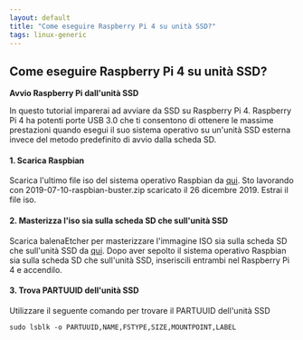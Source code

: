 ```yaml
---
layout: default
title: "Come eseguire Raspberry Pi 4 su unità SSD?"
tags: linux-generic
---
```


## Come eseguire Raspberry Pi 4 su unità SSD?


**Avvio Raspberry Pi dall'unità SSD**

In questo tutorial imparerai ad avviare da SSD su Raspberry Pi 4. Raspberry Pi 4 ha potenti porte USB 3.0 che ti consentono di ottenere le massime prestazioni quando esegui il suo sistema operativo su un'unità SSD esterna invece del metodo predefinito di avvio dalla scheda SD.

#### 1. Scarica Raspbian

Scarica l'ultimo file iso del sistema operativo Raspbian da [qui](https://www.raspberrypi.org/downloads/raspbian/). Sto lavorando con 2019-07-10-raspbian-buster.zip scaricato il 26 dicembre 2019. Estrai il file iso.

#### 2. Masterizza l'iso sia sulla scheda SD che sull'unità SSD

Scarica balenaEtcher per masterizzare l'immagine ISO sia sulla scheda SD che sull'unità SSD da [qui](https://www.balena.io/etcher/). Dopo aver sepolto il sistema operativo Raspbian sia sulla scheda SD che sull'unità SSD, inseriscili entrambi nel Raspberry Pi 4 e accendilo.

#### 3. Trova PARTUUID dell'unità SSD

Utilizzare il seguente comando per trovare il PARTUUID dell'unità SSD  

`
sudo lsblk -o PARTUUID,NAME,FSTYPE,SIZE,MOUNTPOINT,LABEL
`
